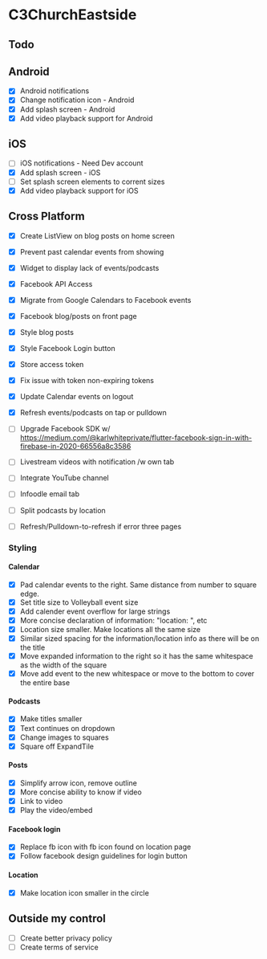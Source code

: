 # C3ChurchEastside

## Todo

## Android
- [x] Android notifications
- [x] Change notification icon - Android
- [x] Add splash screen - Android
- [x] Add video playback support for Android

## iOS
- [ ] iOS notifications - Need Dev account
- [x] Add splash screen - iOS
- [ ] Set splash screen elements to corrent sizes
- [x] Add video playback support for iOS

## Cross Platform
- [x] Create ListView on blog posts on home screen
- [x] Prevent past calendar events from showing
- [x] Widget to display lack of events/podcasts
- [X] Facebook API Access
- [x] Migrate from Google Calendars to Facebook events
- [x] Facebook blog/posts on front page
- [x] Style blog posts
- [x] Style Facebook Login button
- [x] Store access token
- [x] Fix issue with token non-expiring tokens
- [x] Update Calendar events on logout
- [x] Refresh events/podcasts on tap or pulldown
- [ ] Upgrade Facebook SDK w/ https://medium.com/@karlwhiteprivate/flutter-facebook-sign-in-with-firebase-in-2020-66556a8c3586
- [ ] Livestream videos with notification /w own tab
- [ ] Integrate YouTube channel
- [ ] Infoodle email tab
- [ ] Split podcasts by location
- [ ] Refresh/Pulldown-to-refresh if error three pages


### Styling

#### Calendar
- [x] Pad calendar events to the right. Same distance from number to square edge.
- [x] Set title size to Volleyball event size
- [x] Add calender event overflow for large strings
- [x] More concise declaration of information: "location: ", etc
- [x] Location size smaller. Make locations all the same size
- [x] Similar sized spacing for the information/location info as there will be on the title
- [x] Move expanded information to the right so it has the same whitespace as the width of the square
- [x] Move add event to the new whitespace or move to the bottom to cover the entire base

#### Podcasts
- [x] Make titles smaller
- [x] Text continues on dropdown
- [x] Change images to squares
- [x] Square off ExpandTile

#### Posts
- [x] Simplify arrow icon, remove outline
- [x] More concise ability to know if video
- [x] Link to video
- [x] Play the video/embed

#### Facebook login
- [x] Replace fb icon with fb icon found on location page
- [x] Follow facebook design guidelines for login button 

#### Location
- [x] Make location icon smaller in the circle

## Outside my control

- [ ] Create better privacy policy
- [ ] Create terms of service